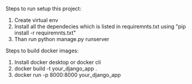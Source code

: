 Steps to run setup this project:
1. Create virtual env
2. Install all the dependecies which is listed in requiremnts.txt using "pip install -r requiremnts.txt"
3. Than run python manage.py runserver


Steps to build docker images:
1. Install docker desktop or docker cli
2. docker build -t your_django_app .
3. docker run -p 8000:8000 your_django_app
